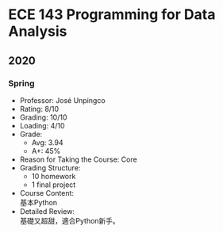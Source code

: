 # ECE 143 Programming for Data Analysis
## 2020
### Spring
- Professor: José Unpingco
- Rating: 8/10
- Grading: 10/10
- Loading: 4/10
- Grade: 
  - Avg: 3.94
  - A+: 45%
- Reason for Taking the Course: Core
- Grading Structure:
  - 10 homework
  - 1 final project
- Course Content:  
基本Python
- Detailed Review:  
基礎又超甜，適合Python新手。
